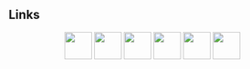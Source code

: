 ## Links

<div align="center">
  <a href="mailto:dima.o.sh@proton.me"><img src="../refs/heads/main/Assets/Images/Logos/Mail.svg" width="48" height="48" /></a>
  <a href="https://gitlab.com/shdima"><img src="../refs/heads/main/Assets/Images/Logos/GitLab.svg" width="48" height="48" /></a>
  <a href="https://github.com/sh-dima"><img src="../refs/heads/main/Assets/Images/Logos/GitHub.svg" width="48" height="48" /></a>
  <a href="https://modrinth.com/user/QQLG6fUh"><img src="../refs/heads/main/Assets/Images/Logos/Modrinth.svg" width="48" height="48" /></a>
  <a href="https://hangar.papermc.io/EsotericEnderman"><img src="../refs/heads/main/Assets/Images/Logos/Hangar.svg" width="48" height="48" /></a>
  <a href="https://www.spigotmc.org/members/esotericenderman.2123396/"><img src="../refs/heads/main/Assets/Images/Logos/SpigotMC.svg" width="48" height="48" /></a>
</div>
